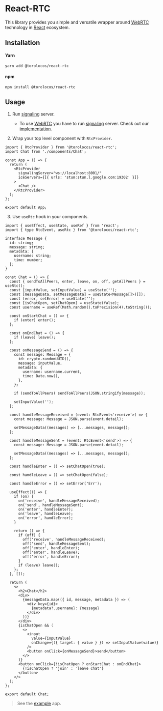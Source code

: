 # React-RTC

This library provides you simple and versatile wrapper around [WebRTC](https://webrtc.org/) technology in [React](https://reactjs.org/) ecosystem.

## Installation

#### Yarn

```shell
yarn add @torolocos/react-rtc
```

#### npm

```shell
npm install @torolocos/react-rtc
```

## Usage

1. Run [signaling](https://www.wowza.com/blog/webrtc-signaling-servers) server.

   - To use [WebRTC](https://webrtc.org/) you have to run [signaling](https://www.wowza.com/blog/webrtc-signaling-servers) server. Check out our [implementation](https://github.com/torolocos/react-rtc/tree/main/apps/signaling).

2. Wrap your top level component with `RtcProvider`.

```tsx
import { RtcProvider } from '@torolocos/react-rtc';
import Chat from './components/Chat';

const App = () => {
  return (
    <RtcProvider
      signalingServer="ws://localhost:8001/"
      iceServers={[{ urls: 'stun:stun.l.google.com:19302' }]}
    >
      <Chat />
    </RtcProvider>
  );
};

export default App;
```

3. Use `useRtc` hook in your components.

```tsx
import { useEffect, useState, useRef } from 'react';
import { type RtcEvent, useRtc } from '@torolocos/react-rtc';

interface Message {
  id: string;
  message: string;
  metadata: {
    username: string;
    time: number;
  };
}

const Chat = () => {
  const { sendToAllPeers, enter, leave, on, off, getAllPeers } = useRtc();
  const [inputValue, setInputValue] = useState('');
  const [messageData, setMessageData] = useState<Message[]>([]);
  const [error, setError] = useState('');
  const [isChatOpen, setChatOpen] = useState(false);
  const username = useRef(Math.random().toPrecision(4).toString());

  const onStartChat = () => {
    if (enter) enter();
  };

  const onEndChat = () => {
    if (leave) leave();
  };

  const onMessageSend = () => {
    const message: Message = {
      id: crypto.randomUUID(),
      message: inputValue,
      metadata: {
        username: username.current,
        time: Date.now(),
      },
    };

    if (sendToAllPeers) sendToAllPeers(JSON.stringify(message));

    setInputValue('');
  };

  const handleMessageReceived = (event: RtcEvent<'receive'>) => {
    const message: Message = JSON.parse(event.detail);

    setMessageData((messages) => [...messages, message]);
  };

  const handleMessageSent = (event: RtcEvent<'send'>) => {
    const message: Message = JSON.parse(event.detail);

    setMessageData((messages) => [...messages, message]);
  };

  const handleEnter = () => setChatOpen(true);

  const handleLeave = () => setChatOpen(false);

  const handleError = () => setError('Err');

  useEffect(() => {
    if (on) {
      on('receive', handleMessageReceived);
      on('send', handleMessageSent);
      on('enter', handleEnter);
      on('leave', handleLeave);
      on('error', handleError);
    }

    return () => {
      if (off) {
        off('receive', handleMessageReceived);
        off('send', handleMessageSent);
        off('enter', handleEnter);
        off('enter', handleLeave);
        off('error', handleError);
      }
      if (leave) leave();
    };
  }, []);

  return (
    <>
      <h2>Chat</h2>
      <div>
        {messageData.map(({ id, message, metadata }) => (
          <div key={id}>
            {metadata?.username}: {message}
          </div>
        ))}
      </div>
      {isChatOpen && (
        <>
          <input
            value={inputValue}
            onChange={({ target: { value } }) => setInputValue(value)}
          />
          <button onClick={onMessageSend}>send</button>
        </>
      )}
      <button onClick={!isChatOpen ? onStartChat : onEndChat}>
        {!isChatOpen ? 'join' : 'leave chat'}
      </button>
    </>
  );
};

export default Chat;
```

> See the [example](https://github.com/torolocos/react-rtc/tree/main/apps/example) app.

